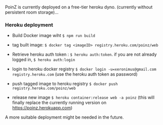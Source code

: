 

PoinZ is currently deployed on a free-tier heroku dyno. (currently without persistent room storage)...



### Heroku deployment

* Build Docker image wiht ```$ npm run build```

* tag built image: ```$ docker tag <imageID> registry.heroku.com/poinz/web```

* Retrieve heroku auth token : ```$ heroku auth:token```. if you are not already logged in, ```$ heroku auth:login```

* login to heroku docker registry ```$ docker login -u=xeronimus@gmail.com registry.heroku.com``` (use the heroku auth token as password)

* push tagged image to heroku registry ```$ docker push registry.heroku.com/poinz/web ```

* release new image ```$ heroku container:release web -a poinz``` (this will finally replace the currently running version on https://poinz.herokuapp.com)



A more suitable deployment might be needed in the future.

 
